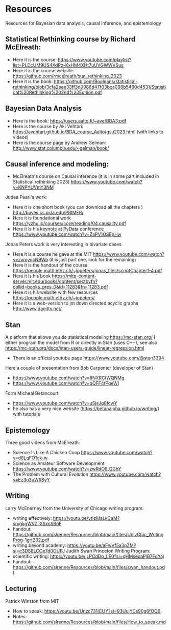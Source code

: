 # Resources
Resources for Bayesian data analysis, causal inference, and epistemology

## Statistical Rethinking course by Richard McElreath: 
* Here it is the course: https://www.youtube.com/playlist?list=PLDcUM9US4XdPz-KxHM4XHt7uUVGWWVSus 
* Here it is the course website: https://github.com/rmcelreath/stat_rethinking_2023 
* Here it is the book:  https://github.com/Booleans/statistical-rethinking/blob/3cfa2eee33ff3d0086d47f03bca098b5460d4531/Statistical%20Rethinking%202nd%20Edition.pdf

## Bayesian Data Analysis
* Here is the book: https://users.aalto.fi/~ave/BDA3.pdf 
* Here is the course by Aki Vehtari: https://avehtari.github.io/BDA_course_Aalto/gsu2023.html (with links to videos)
* Here is the course page by Andrew Gelman: http://www.stat.columbia.edu/~gelman/book/ 
                
## Causal inference and modeling:
* McElreath's course on Causal inference (it is in some part included in Statistical rethinking 2023) https://www.youtube.com/watch?v=KNPYUVmY3NM 

Judea Pearl's work:
* Here it is one short book (you can download all the chapters ) http://bayes.cs.ucla.edu/PRIMER/ 
* Here it is foundational work https://yzhu.io/courses/core/reading/04.causality.pdf 
* Here it is his keynote at PyData conference https://www.youtube.com/watch?v=ZaPV1OSEpHw 

Jonas Peters work is very interesting in bivariate cases
* Here it is a course he gave at the MIT https://www.youtube.com/watch?v=zvrcyqcN9Wo (it is just part one, look for the remaining)
* Here it is the handout of the course https://people.math.ethz.ch/~jopeters/jonas_files/scriptChapter1-4.pdf 
* Here it is his book https://mitp-content-server.mit.edu/books/content/sectbyfn?collid=books_pres_0&id=11283&fn=11283.pdf 
* Here it is his website with few resources https://people.math.ethz.ch/~jopeters/ 
* Here it is a web-version to jot down directed acyclic graphs http://www.dagitty.net/ 

## Stan
A platform that allows you do statistical modeling https://mc-stan.org/ 
I either program the model from R or directly in Stan (uses C++), see also https://mc-stan.org/docs/stan-users-guide/linear-regression.html 
* There is an official youtube page https://www.youtube.com/@stan3394

Here a couple of presentation from Bob Carpenter (developer of Stan)
* https://www.youtube.com/watch?v=6NXRCtWQNMg 
* https://www.youtube.com/watch?v=qQFF4tPgeWI 

Form Micheal Betancourt
* https://www.youtube.com/watch?v=uSjsJg8fcwY
* he also has a very nice website (https://betanalpha.github.io/writing/) with tutorials
                                
## Epistemology 
Three good videos from McElreath:
* Science Is Like A Chicken Coop https://www.youtube.com/watch?v=d8LqFO1dk-w 
* Science as Amateur Software Development https://www.youtube.com/watch?v=zwRdO9_GGhY
* The Problem with Cultural Evolution https://www.youtube.com/watch?v=Ez3o3uWRSyY   

## Writing
Larry McEnerney from the University of Chicago writing program: 
* writing effectively: https://youtu.be/vtIzMaLkCaM?si=gkgWVZliXSxcSBqF
* handout: https://github.com/slrenne/Resources/blob/main/files/UnivChic_WritingProg-1grt232.pdf 
* writing beyond academy: https://youtu.be/aFwVf5a3pZM?si=c3DS8LCOe7d0OUPJ
Judith Swan Princeton Writing Program:
* scientific writing: https://youtu.be/jLPCdDp_LE0?si=gHMsedaPjB7FdYaj
* handout: https://github.com/slrenne/Resources/blob/main/files/swan_handout.pdf
  
## Lecturing 
Patrick Winston from MIT
* How to speak: https://youtu.be/Unzc731iCUY?si=93UujYCs90g6fOQ6
* Notes: https://github.com/slrenne/Resources/blob/main/files/How_to_speak.md
